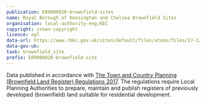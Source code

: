 ```yaml
---
publication: E09000020-brownfield-sites
name: Royal Borough of Kensington and Chelsea Brownfield Sites
organisation: local-authority-eng:KEC
copyright: crown-copyright
licence: ogl
data-url: https://www.rbkc.gov.uk/sites/default/files/atoms/files/17-12-15%20RBKC%20BrownfieldLandRegister_CSV.csv
data-gov-uk: 
task: brownfield_site
prefix: E09000020-brownfield-site
---
```


Data published in accordance with [The Town and Country Planning (Brownfield Land Register) Regulations 2017](http://www.legislation.gov.uk/uksi/2017/403/contents/made).
The regulations require Local Planning Authorities to prepare, maintain and publish registers of previously developed (brownfield) land suitable for residential development.

